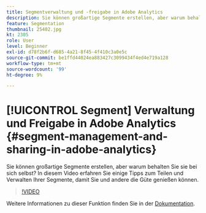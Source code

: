 ```yaml
---
title: Segmentverwaltung und -freigabe in Adobe Analytics
description: Sie können großartige Segmente erstellen, aber warum behalten Sie sie bei sich selbst? In diesem Video erfahren Sie einige Tipps zum Teilen und Verwalten Ihrer Segmente, damit Sie und andere die Güte genießen können.
feature: Segmentation
thumbnail: 25402.jpg
kt: 2305
role: User
level: Beginner
exl-id: d78f2b6f-d685-4a21-8f45-4f410c3a0e5c
source-git-commit: be1ffd44024ea883427c3099434f4ed4e719a128
workflow-type: tm+mt
source-wordcount: '99'
ht-degree: 9%

---
```


# [!UICONTROL Segment] Verwaltung und Freigabe in Adobe Analytics {#segment-management-and-sharing-in-adobe-analytics}

Sie können großartige Segmente erstellen, aber warum behalten Sie sie bei sich selbst? In diesem Video erfahren Sie einige Tipps zum Teilen und Verwalten Ihrer Segmente, damit Sie und andere die Güte genießen können.

>[!VIDEO](https://video.tv.adobe.com/v/25402/?quality=12&learn=on)

Weitere Informationen zu dieser Funktion finden Sie in der [Dokumentation](https://experienceleague.adobe.com/docs/analytics/components/segmentation/segmentation-workflow/seg-manage.html?lang=en).
